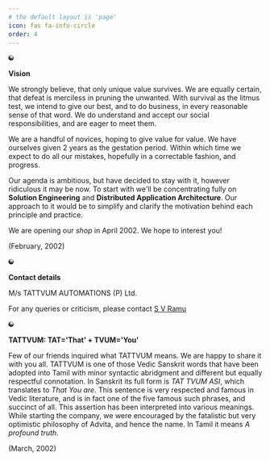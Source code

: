```yaml
---
# the default layout is 'page'
icon: fas fa-info-circle
order: 4
---
```


![Vision Image](/assets/images/About%20Us/c6e6e8f1c70536cbd40cf202552679cf.jpg)

**Vision**

We strongly believe, that only unique value survives. We are equally certain, that defeat is merciless in pruning the unwanted. With survival as the litmus test, we intend to give our best, and to do business, in every reasonable sense of that word. We do understand and accept our social responsibilities, and are eager to meet them.

We are a handful of novices, hoping to give value for value. We have ourselves given 2 years as the gestation period. Within which time we expect to do all our mistakes, hopefully in a correctable fashion, and progress.

Our agenda is ambitious, but have decided to stay with it, however ridiculous it may be now. To start with we'll be concentrating fully on **Solution Engineering** and **Distributed Application Architecture**. Our approach to it would be to simplify and clarify the motivation behind each principle and practice.

We are opening our *shop* in April 2002. We hope to interest you!

(February, 2002)

![Contact Details Image](/assets/images/About%20Us/ee6a50c0014081b06ec2b4ff121fea3b.jpg)

**Contact details**

M/s TATTVUM AUTOMATIONS (P) Ltd.

For any queries or criticism, please contact [S V Ramu](mailto:group@tattvum.com?subject=Attn:%20S%20V%20Ramu%20at%20TATTVUM%20Automations&body=%20%20%20%20%20*Details%20Please.*)

![TATTVUM Image](/assets/images/About%20Us/99200c90a9d5ad10d8b6a1ff687ab0d9.jpg)

**TATTVUM: TAT='That' + TVUM='You'**

Few of our friends inquired what TATTVUM means. We are happy to share it with you all. TATTVUM is one of those Vedic Sanskrit words that have been adopted into Tamil with minor syntactic abridgment and different but equally respectful connotation. In Sanskrit its full form is *TAT TVUM ASI*, which translates to *That You are*. This sentence is very respected and famous in Vedic literature, and is in fact one of the five famous such phrases, and succinct of all. This assertion has been interpreted into various meanings. While starting the company, we were encouraged by the fatalistic but very optimistic philosophy of Advita, and hence the name. In Tamil it means *A profound truth*.

(March, 2002)
